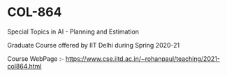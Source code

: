 # COL-864
Special Topics in AI - Planning and Estimation

Graduate Course offered by IIT Delhi during Spring 2020-21

Course WebPage :- https://www.cse.iitd.ac.in/~rohanpaul/teaching/2021-col864.html

